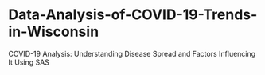 # Data-Analysis-of-COVID-19-Trends-in-Wisconsin
COVID-19 Analysis: Understanding Disease Spread and Factors Influencing It Using SAS
